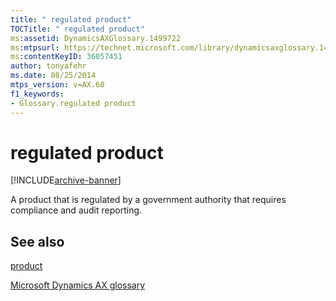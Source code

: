```yaml
---
title: " regulated product"
TOCTitle: " regulated product"
ms:assetid: DynamicsAXGlossary.1499722
ms:mtpsurl: https://technet.microsoft.com/library/dynamicsaxglossary.1499722(v=AX.60)
ms:contentKeyID: 36057451
author: tonyafehr
ms.date: 08/25/2014
mtps_version: v=AX.60
f1_keywords:
- Glossary.regulated product
---
```


# regulated product


[!INCLUDE[archive-banner](includes/archive-banner.md)]

A product that is regulated by a government authority that requires compliance and audit reporting.

## See also

[product](product.md)

[Microsoft Dynamics AX glossary](glossary/microsoft-dynamics-ax-glossary.md)

  


